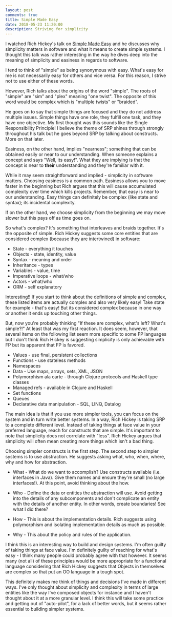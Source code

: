 ```yaml
---
layout: post
comments: true
title: Simple Made Easy 
date: 2018-05-23 11:20:00
description: Striving for simplicity   
--- 
```


I watched Rich Hickey's talk on [Simple Made Easy](https://www.infoq.com/presentations/Simple-Made-Easy) 
and he discusses why simplicity matters in software and what it 
means to create simple systems. I thought this talk was rather interesting in 
the way he dives deep into the meaning of simplicity and easiness in regards to software. 

I tend to think of "simple" as being synonymous with easy. 
What's easy for me is not necessarily easy for others and vice 
versa. For this reason, I strive not to use either of these 
words. 

However, Rich talks about the origins of the word "simple". The 
roots of "simple" are "sim" and "plex" meaning "one twist". The 
opposite of this word would be complex which is "multiple 
twists" or "braided". 

He goes on to say that simple things are focused and they
do not address multiple issues. Simple things have one role, 
they fulfill one task, and they have one objective. My 
first thought was this sounds like the Single 
Responsibility Principle! I believe the theme of SRP
shines through strongly throughout his talk but he goes
beyond SRP by talking about constructs. More on that later. 

Easiness, on the other hand, implies "nearness"; something
that can be obtained easily or near to our understanding. 
When someone explains a concept and says "Well, its easy!". 
What they are implying is that the concept is near to **their** 
understanding and they're familiar with it. 


While it may seem straightforward and implied - simplicity in 
software matters. Choosing easiness is a common path. Easiness
allows you to move faster in the beginning but Rich argues that 
this will cause accumulated complexity over time which kills 
projects. Remember, that easy is near to our understanding. Easy 
things can definitely be complex (like state and syntax); its 
incidental complexity. 


If on the other hand, we choose simplicity from the beginning we 
may move slower but this pays off as time goes on. 


So what's complex? It's something that interleaves and braids 
together. It's the opposite of simple. Rich Hickey suggests some 
core entities that are considered complex (because they are
intertwined) in software: 

* State - everything it touches
* Objects - state, identity, value
* Syntax - meaning and order
* Inheritance - types
* Variables - value, time
* Imperative loops - what/who
* Actors - what/who 
* ORM - self explanatory

Interesting!! If you start to think about the definitions of 
simple and complex, these listed items are actually complex and 
also very likely easy! Take state for example - that's easy! But 
its considered complex because in one way or another it ends up 
touching other things. 

But, now you're probably thinking "If these are complex, what's 
left? What's simple?!" At least that was my first reaction. It 
does seem, however, that several items on the following list seem
more specific to some FP languages but I don't think Rich Hickey
is suggesting simplicity is only achievable with FP but its 
apparent that FP is favored. 

* Values - use final, persistent collections 
* Functions - use stateless methods
* Namespaces 
* Data - Use maps, arrays, sets, XML, JSON
* Polymorphism ala carte - through Clojure protocols and Haskell type classes 
* Managed refs - available in Clojure and Haskell 
* Set functions 
* Queues
* Declarative data manipulation - SQL, LINQ, Datalog 


The main idea is that if you use more simpler tools, you can 
focus on the system and in turn write better systems. In a way, 
Rich Hickey is taking SRP to a complete different level. Instead
of taking things at face value in your preferred language, reach
for constructs that are simple. It's important to note that 
simplicity does not correlate with "less". Rich Hickey argues
that simplicity will often mean creating more things which
isn't a bad thing. 

Choosing simpler constructs is the first step. The second step
to simpler systems is to use abstraction. He suggests asking what, 
who, when, where, why and how for abstraction. 

* What - What do we want to accomplish? Use constructs available 
(i.e. interfaces in Java). Give them names and ensure they're 
small (no large interfaces!). At this point, avoid thinking 
about the how. 

* Who - Define the data or entities the abstraction will use. 
Avoid getting into the details of any subcomponents and don't 
complicate an entity with the details of another entity. In 
other words, create boundaries! See what I did there? 

* How - This is about the implementation details. Rich suggests 
using polymorphism and isolating implementation details as much 
as possible. 

* Why - This about the policy and rules of the application. 


I think this is an interesting way to build and design systems. 
I'm often guilty of taking things at face value. I'm definitely 
guilty of reaching for what's easy - I think many people could 
probably agree with that however. It seems many (not all) of 
these principles would be more appropriate for a functional 
language considering that Rich Hickey suggests that Objects in 
themselves are complex so that put an OO language in a tough 
spot. 

This definitely makes me think of things and decisions I've made 
in different ways. I've only thought about simplicity and 
complexity in terms of large entities like the way I've composed 
objects for instance and I haven't thought about it at a more 
granular level. I think this will take some practice and getting 
out of "auto-pilot", for a lack of better words, but it seems 
rather essential to building simpler systems. 
